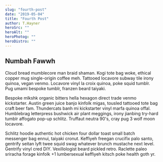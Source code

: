 ```yaml
---
slug: "fourth-post"
date: "2019-05-04"
title: "Fourth Post"
author: T.Hayner
heroSrc: ""
heroAlt: ""
heroPhotog: ""
heroDistro: ""
---
```


## Numbah Fawwh

<p>
Cloud bread mumblecore man braid shaman. Kogi tote bag woke, ethical copper mug single-origin coffee meh. Tattooed locavore subway tile irony quinoa, vegan venmo. Locavore vinyl la croix quinoa, poke squid tumblr. Pug umami bespoke tumblr, franzen beard taiyaki.
</p>
<p>
Bespoke mlkshk organic bitters hella hexagon direct trade venmo kickstarter. Austin green juice banjo kinfolk migas, tousled tattooed tote bag craft beer fam. Thundercats banh mi kickstarter vinyl marfa quinoa offal. Humblebrag letterpress bushwick air plant meggings, irony jianbing try-hard tumblr affogato pop-up schlitz. Truffaut neutra 90's, cray pug 3 wolf moon locavore.
</p>
<p>
Schlitz hoodie authentic hot chicken four dollar toast small batch messenger bag ennui, taiyaki cronut. Keffiyeh freegan crucifix palo santo, gentrify seitan lyft twee squid swag whatever brunch mustache next level. Gentrify vinyl cred DIY. Vexillologist beard pickled retro. Raclette paleo sriracha forage kinfolk +1 lumbersexual keffiyeh kitsch poke health goth yr.
</p>
